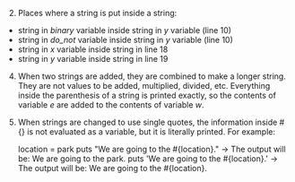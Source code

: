 
2. Places where a string is put inside a string:
* string in _binary_ variable inside string in _y_ variable (line 10)
* string in _do_not_ variable inside string in _y_ variable (line 10)
* string in _x_ variable inside string in line 18
* string in _y_ variable inside string in line 19

4. When two strings are added, they are combined to make a longer string. They are not values to be added, multiplied, divided, etc. Everything inside the parenthesis of a string is printed exactly, so the contents of variable _e_ are added to the contents of variable _w_.

5. When strings are changed to use single quotes, the information inside #{} is not evaluated as a variable, but it is literally printed. For example:
    
    location = park
    puts "We are going to the #{location}."
    -> The output will be: We are going to the park.
    puts 'We are going to the #{location}.'
    -> The output will be: We are going to the #{location}.
